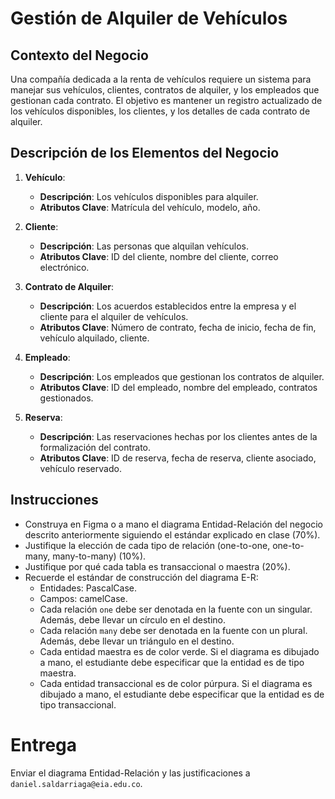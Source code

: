 # Gestión de Alquiler de Vehículos

## Contexto del Negocio

Una compañía dedicada a la renta de vehículos requiere un sistema para manejar sus vehículos, clientes, contratos de alquiler, y los empleados que gestionan cada contrato. El objetivo es mantener un registro actualizado de los vehículos disponibles, los clientes, y los detalles de cada contrato de alquiler.

## Descripción de los Elementos del Negocio

1. **Vehículo**:
   - **Descripción**: Los vehículos disponibles para alquiler.
   - **Atributos Clave**: Matrícula del vehículo, modelo, año.

2. **Cliente**:
   - **Descripción**: Las personas que alquilan vehículos.
   - **Atributos Clave**: ID del cliente, nombre del cliente, correo electrónico.

3. **Contrato de Alquiler**:
   - **Descripción**: Los acuerdos establecidos entre la empresa y el cliente para el alquiler de vehículos.
   - **Atributos Clave**: Número de contrato, fecha de inicio, fecha de fin, vehículo alquilado, cliente.

4. **Empleado**:
   - **Descripción**: Los empleados que gestionan los contratos de alquiler.
   - **Atributos Clave**: ID del empleado, nombre del empleado, contratos gestionados.

5. **Reserva**:
   - **Descripción**: Las reservaciones hechas por los clientes antes de la formalización del contrato.
   - **Atributos Clave**: ID de reserva, fecha de reserva, cliente asociado, vehículo reservado.

## Instrucciones
- Construya en Figma o a mano el diagrama Entidad-Relación del negocio descrito anteriormente siguiendo el estándar explicado en clase (70%).
- Justifique la elección de cada tipo de relación (one-to-one, one-to-many, many-to-many) (10%).
- Justifique por qué cada tabla es transaccional o maestra (20%).
- Recuerde el estándar de construcción del diagrama E-R:
    - Entidades: PascalCase.
    - Campos: camelCase.
    - Cada relación `one` debe ser denotada en la fuente con un singular. Además, debe llevar un círculo en el destino.
    - Cada relación `many` debe ser denotada en la fuente con un plural. Además, debe llevar un triángulo en el destino.
    - Cada entidad maestra es de color verde. Si el diagrama es dibujado a mano, el estudiante debe especificar que la entidad es de tipo maestra.
    - Cada entidad transaccional es de color púrpura. Si el diagrama es dibujado a mano, el estudiante debe especificar que la entidad es de tipo transaccional.

# Entrega
Enviar el diagrama Entidad-Relación y las justificaciones a `daniel.saldarriaga@eia.edu.co`.
